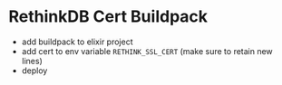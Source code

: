 RethinkDB Cert Buildpack
=======================

- add buildpack to elixir project
- add cert to env variable `RETHINK_SSL_CERT` (make sure to retain new lines)
- deploy
